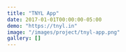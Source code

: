 ```yaml
---
title: "TNYL App"
date: 2017-01-01T00:00:00-05:00
demo: "https://tnyl.in"
image: "/images/project/tnyl-app.png"
gallery: []
---
```

